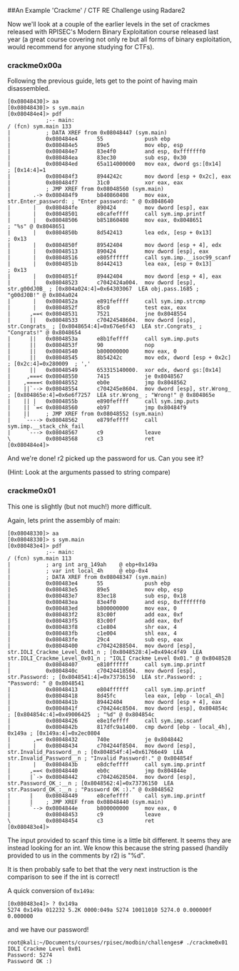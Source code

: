 ##An Example 'Crackme' / CTF RE Challenge using Radare2

Now we'll look at a couple of the earlier levels in the set of crackmes released with RPISEC's Modern Binary Exploitation course released last year (a great course covering not only re but all forms of binary exploitation, would recommend for anyone studying for CTFs).

### crackme0x00a

Following the previous guide, lets get to the point of having main disassembled.

```
[0x08048430]> aa
[0x08048430]> s sym.main
[0x080484e4]> pdf
            ;-- main:
/ (fcn) sym.main 133
|           ; DATA XREF from 0x08048447 (sym.main)
|           0x080484e4      55             push ebp
|           0x080484e5      89e5           mov ebp, esp
|           0x080484e7      83e4f0         and esp, 0xfffffff0
|           0x080484ea      83ec30         sub esp, 0x30
|           0x080484ed      65a114000000   mov eax, dword gs:[0x14]    ; [0x14:4]=1
|           0x080484f3      8944242c       mov dword [esp + 0x2c], eax
|           0x080484f7      31c0           xor eax, eax
|           ; JMP XREF from 0x08048560 (sym.main)
|       .-> 0x080484f9      b840860408     mov eax, str.Enter_password: ; "Enter password: " @ 0x8048640
|       |   0x080484fe      890424         mov dword [esp], eax
|       |   0x08048501      e8cafeffff     call sym.imp.printf
|       |   0x08048506      b851860408     mov eax, 0x8048651          ; "%s" @ 0x8048651
|       |   0x0804850b      8d542413       lea edx, [esp + 0x13]       ; 0x13 
|       |   0x0804850f      89542404       mov dword [esp + 4], edx
|       |   0x08048513      890424         mov dword [esp], eax
|       |   0x08048516      e805ffffff     call sym.imp.__isoc99_scanf
|       |   0x0804851b      8d442413       lea eax, [esp + 0x13]       ; 0x13 
|       |   0x0804851f      89442404       mov dword [esp + 4], eax
|       |   0x08048523      c7042424a004.  mov dword [esp], str.g00dJ0B_ ; [0x804a024:4]=0x64303067  LEA obj.pass.1685 ; "g00dJ0B!" @ 0x804a024
|       |   0x0804852a      e891feffff     call sym.imp.strcmp
|       |   0x0804852f      85c0           test eax, eax
|      ,==< 0x08048531      7521           jne 0x8048554              
|      ||   0x08048533      c70424548604.  mov dword [esp], str.Congrats_ ; [0x8048654:4]=0x676e6f43  LEA str.Congrats_ ; "Congrats!" @ 0x8048654
|      ||   0x0804853a      e8b1feffff     call sym.imp.puts
|      ||   0x0804853f      90             nop
|      ||   0x08048540      b800000000     mov eax, 0
|      ||   0x08048545      8b54242c       mov edx, dword [esp + 0x2c] ; [0x2c:4]=0x280009  ; ','
|      ||   0x08048549      653315140000.  xor edx, dword gs:[0x14]
|     ,===< 0x08048550      7415           je 0x8048567               
|    ,====< 0x08048552      eb0e           jmp 0x8048562              
|    ||`--> 0x08048554      c704245e8604.  mov dword [esp], str.Wrong_ ; [0x804865e:4]=0x6e6f7257  LEA str.Wrong_ ; "Wrong!" @ 0x804865e
|    || |   0x0804855b      e890feffff     call sym.imp.puts
|    || `=< 0x08048560      eb97           jmp 0x80484f9              
|    ||     ; JMP XREF from 0x08048552 (sym.main)
|    `----> 0x08048562      e879feffff     call sym.imp.__stack_chk_fail
|     `---> 0x08048567      c9             leave
\           0x08048568      c3             ret
[0x080484e4]> 
```

And we're done! r2 picked up the password for us. Can you see it?

(Hint: Look at the arguments passed to string compare)

### crackme0x01

This one is slightly (but not much!) more difficult.

Again, lets print the assembly of main:

```
[0x08048330]> aa
[0x08048330]> s sym.main
[0x080483e4]> pdf
            ;-- main:
/ (fcn) sym.main 113
|           ; arg int arg_149ah    @ ebp+0x149a
|           ; var int local_4h     @ ebp-0x4
|           ; DATA XREF from 0x08048347 (sym.main)
|           0x080483e4      55             push ebp
|           0x080483e5      89e5           mov ebp, esp
|           0x080483e7      83ec18         sub esp, 0x18
|           0x080483ea      83e4f0         and esp, 0xfffffff0
|           0x080483ed      b800000000     mov eax, 0
|           0x080483f2      83c00f         add eax, 0xf
|           0x080483f5      83c00f         add eax, 0xf
|           0x080483f8      c1e804         shr eax, 4
|           0x080483fb      c1e004         shl eax, 4
|           0x080483fe      29c4           sub esp, eax
|           0x08048400      c70424288504.  mov dword [esp], str.IOLI_Crackme_Level_0x01_n ; [0x8048528:4]=0x494c4f49  LEA str.IOLI_Crackme_Level_0x01_n ; "IOLI Crackme Level 0x01." @ 0x8048528
|           0x08048407      e810ffffff     call sym.imp.printf
|           0x0804840c      c70424418504.  mov dword [esp], str.Password: ; [0x8048541:4]=0x73736150  LEA str.Password: ; "Password: " @ 0x8048541
|           0x08048413      e804ffffff     call sym.imp.printf
|           0x08048418      8d45fc         lea eax, [ebp - local_4h]
|           0x0804841b      89442404       mov dword [esp + 4], eax
|           0x0804841f      c704244c8504.  mov dword [esp], 0x804854c  ; [0x804854c:4]=0x49006425  ; "%d" @ 0x804854c
|           0x08048426      e8e1feffff     call sym.imp.scanf
|           0x0804842b      817dfc9a1400.  cmp dword [ebp - local_4h], 0x149a ; [0x149a:4]=0x2ec0804 
|       ,=< 0x08048432      740e           je 0x8048442               
|       |   0x08048434      c704244f8504.  mov dword [esp], str.Invalid_Password__n ; [0x804854f:4]=0x61766e49  LEA str.Invalid_Password__n ; "Invalid Password!." @ 0x804854f
|       |   0x0804843b      e8dcfeffff     call sym.imp.printf
|      ,==< 0x08048440      eb0c           jmp 0x804844e              
|      |`-> 0x08048442      c70424628504.  mov dword [esp], str.Password_OK_:__n ; [0x8048562:4]=0x73736150  LEA str.Password_OK_:__n ; "Password OK :)." @ 0x8048562
|      |    0x08048449      e8cefeffff     call sym.imp.printf
|      |    ; JMP XREF from 0x08048440 (sym.main)
|      `--> 0x0804844e      b800000000     mov eax, 0
|           0x08048453      c9             leave
\           0x08048454      c3             ret
[0x080483e4]> 
```
The input provided to scanf this time is a little bit different. It seems they are instead looking for an int. We know this because the string passed (handily provided to us in the comments by r2) is "%d".

It is then probably safe to bet that the very next instruction is the comparison to see if the int is correct!

A quick conversion of `0x149a`:
```
[0x080483e4]> ? 0x149a
5274 0x149a 012232 5.2K 0000:049a 5274 10011010 5274.0 0.000000f 0.000000
```
and we have our password!
```
root@kali:~/Documents/courses/rpisec/modbin/challenges# ./crackme0x01
IOLI Crackme Level 0x01
Password: 5274
Password OK :)
```

